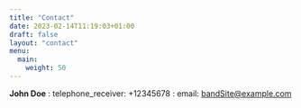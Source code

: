 ```yaml
---
title: "Contact"
date: 2023-02-14T11:19:03+01:00
draft: false
layout: "contact"
menu:
  main:
    weight: 50
---
```


**John Doe**
: telephone_receiver: +12345678
: email: bandSite@example.com